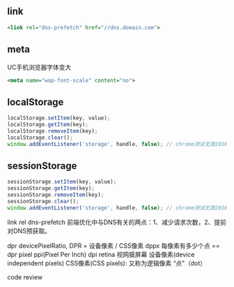 ## link

```xml
<link rel="dns-prefetch" href="//dns.domain.com">

```

## meta

UC手机浏览器字体变大

```xml
<meta name="wap-font-scale" content="no">
```


## localStorage

```js
localStorage.setItem(key, value);
localStorage.getItem(key);
localStorage.removeItem(key);
localStorage.clear();
window.addEventListener('storage', handle, false); // chrome测试无效20160801
```

## sessionStorage

```js
sessionStorage.setItem(key, value);
sessionStorage.getItem(key);
sessionStorage.removeItem(key);
sessionStorage.clear();
window.addEventListener('storage', handle, false); // chrome测试无效20160801
```


link
  rel
    dns-prefetch
      前端优化中与DNS有关的两点：1、减少请求次数，2、提前对DNS预获取。

dpr devicePixelRatio, DPR = 设备像素 / CSS像素
  dppx 每像素有多少个点 == dpr
  pixel
  ppi(Pixel Per Inch)
  dpi
  retina 视网膜屏幕
  设备像素(device independent pixels)
  CSS像素(CSS pixels): 又称为逻辑像素
  “点”（dot）



code review


















